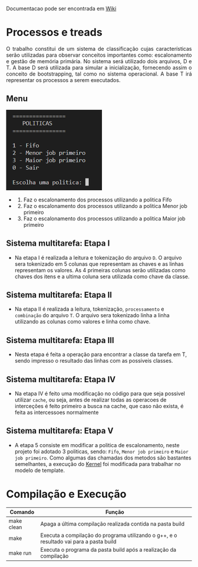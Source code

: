 Documentacao pode ser encontrada em [Wiki](https://github.com/danieldiv/processos-e-threads/wiki)

# Processos e treads

<p align="justify">
	O trabalho constitui de um sistema de classificação cujas características serão utilizadas para observar conceitos importantes como: escalonamento e gestão de memória primária. No sistema será utilizado dois arquivos, D e T. A base D será utilizada para simular a inicialização, fornecendo assim o conceito de bootstrapping, tal como no sistema operacional. A base T irá representar os processos a serem executados.
</p>

## Menu

![Scrennshot](src/resource/imgs/menuPrincipal.png)

- 1. Faz o escalonamento dos processos utilizando a politica Fifo
- 2. Faz o escalonamento dos processos utilizando a politica Menor job primeiro
- 3. Faz o escalonamento dos processos utilizando a politica Maior job primeiro

## Sistema multitarefa: Etapa I

- Na etapa I é realizada a leitura e tokenização do arquivo `D`. O arquivo sera tokenizado em 5 colunas que representam as chaves e as linhas representam os valores. As 4 primeiras colunas serão utilizadas como chaves dos itens e a ultima coluna sera utilizada como chave da classe.

## Sistema multitarefa: Etapa II

- Na etapa II é realizada a leitura, tokenização, `processamento` e `combinação` do arquivo `T`. O arquivo sera tokenizado linha a linha utilizando as colunas como valores e linha como chave.

## Sistema multitarefa: Etapa III

- Nesta etapa é feita a operação para encontrar a classe da tarefa em T, sendo impresso o resultado das linhas com as possiveis classes.

## Sistema multitarefa: Etapa IV

- Na etapa IV é feito uma modificação no código para que seja possivel utilizar `cache`, ou seja, antes de realizar todas as operacoes de interceções é feito primeiro a busca na cache, que caso não exista, é feita as intercessoes normalmente

## Sistema multitarefa: Etapa V

- A etapa 5 consiste em modificar a politica de escalonamento, neste projeto foi adotado 3 politicas, sendo: `Fifo`, `Menor job primeiro` e `Maior job primeiro`. Como algumas das chamadas dos metodos são bastantes semelhantes, a execução do [Kernel](https://github.com/danieldiv/processos-e-threads/blob/main/src/include/kernel.hpp) foi modificada para trabalhar no modelo de template.

# Compilação e Execução

| Comando    | Função                                                                                  |
| ---------- | --------------------------------------------------------------------------------------- |
| make clean | Apaga a última compilação realizada contida na pasta build                              |
| make       | Executa a compilação do programa utilizando o g++, e o resultado vai para a pasta build |
| make run   | Executa o programa da pasta build após a realização da compilação                       |
